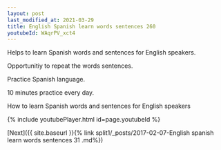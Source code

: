 ```yaml
---
layout: post
last_modified_at: 2021-03-29
title: English Spanish learn words sentences 260 
youtubeId: WAqrPV_xct4
---
```

 
 
Helps to learn Spanish words and sentences for English speakers.

Opportunitiy to repeat the words sentences. 

Practice Spanish language. 
 
10 minutes practice every day. 
 
How to learn Spanish words and sentences for English speakers 
 
{% include youtubePlayer.html id=page.youtubeId %}
 
 
[Next]({{ site.baseurl }}{% link  split1/_posts/2017-02-07-English spanish learn words sentences 31 .md%})
 
